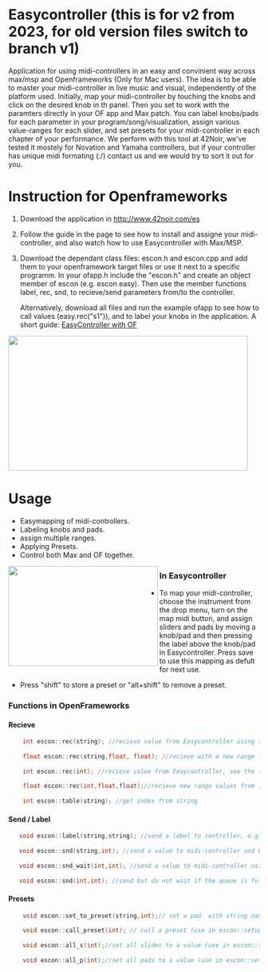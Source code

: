 # Easycontroller (this is for v2 from 2023, for old version files switch to branch v1)
Application for using midi-controllers in an easy and convinient way across max/msp and Openframeworks (Only for Mac users). The idea is to be able to master your midi-controller in live music and visual, independently of the platform used. Initially,  map your midi-controller by touching the knobs and click on the desired knob in th panel. Then you set to work with the  paramters directly in your OF app and Max patch. You can label knobs/pads for each parameter in your program/song/visualization,  assign various value-ranges for each slider, and set presets for your midi-controller in each chapter of your performance. We perform with this tool at 42Noir, we've tested it mostely for Novation and Yamaha controllers, but if your controller has unique midi formating (:/) contact us and we would try to sort it out for you.   

# Instruction for Openframeworks

1. Download the application in
 <a href="http://www.42noir.com/es">http://www.42noir.com/es</a>

2. Follow the guide in the page to see how to install and assigne your midi-controller, and also watch how to use Easycontroller with Max/MSP. 

 3. Download the dependant class files: escon.h and escon.cpp and add them to your openframework target files or use it next to a specific programm. In your ofapp.h include the "escon.h" and create an object member of escon (e.g. escon easy). Then use the member functions label, rec, snd, to recieve/send parameters from/to the controller.
    
    Alternatively, download all files and run the example ofapp to see how to call values (easy.rec("s1")), and to label your knobs in the application. A short guide: <a href="https://www.youtube.com/watch?v=p2aoKF6KGdI&t=2s">EasyController with OF</a>
   
<a href="url"><img src="https://github.com/shaltiel/ofEasycontroller/blob/master/Hanging.gif" align="centre" height="270" width="480" ></a>

# Usage

 * Easymapping of midi-controllers.
 * Labeling knobs and pads.
 * assign multiple ranges.
 * Applying Presets.
 * Control both Max and OF together.


<a href="url"><img src="http://42noir.com/wp-content/uploads/2016/12/3-screenshot@2x-1.png" align="left" height="200" width="300" ></a>

### In Easycontroller

* To map your midi-controller, choose the instrument from the drop menu, turn on the map midi button, and assign sliders and pads by moving a knob/pad and then pressing the label above the knob/pad in Easycontroller. Press save to use this mapping as defult for next use.

* Press "shift" to store a preset or "alt+shift" to remove a preset.


### Functions in OpenFrameworks

#### Recieve
```c++
    int escon::rec(string); //recieve value from Easycontroller using the string name, e.g. rec("s1"),rec("s4b"), rec("p1b")   for recieving values from slider 1 slider 4 from set b and for pad 1 in set b.
    
    float escon::rec(string,float, float); //recieve with a new range from string index of Easycontroller: rec("s3",-1,4.1)
    
    int escon::rec(int); //recieve value from Easycontroller, see the table function for the mapping
     
    float escon::rec(int,float,float);//recieve new range values from index
   
    int escon::table(string); //get index from string
```
 #### Send / Label 
 ```c++
    void escon::label(string,string); //send a label to controller, e.g. label("s1","of_slid")
  
    void escon::snd(string,int); //send a value to midi-controller and Easycontroller
    
    void escon::snd_wait(int,int); //send a value to midi-controller using index and wait until the queue is empty (for escon::setup, and  presets)
    
    void escon::snd(int,int); //send but do not wait if the queue is full
```
 #### Presets
```c++
    void escon::set_to_preset(string,int);// set a pad  with string name to control a preset number (in escon::update use: set_to_preset("p2",2) to call preset 2 with pad 2)
    
    void escon::call_preset(int); // call a preset (use in escon::setup function)
    
    void escon::all_s(int);//set all slides to a value (use in escon::setup function)
    
    void escon::all_p(int);//set all pads to a value (use in escon::setup function)
    

```








